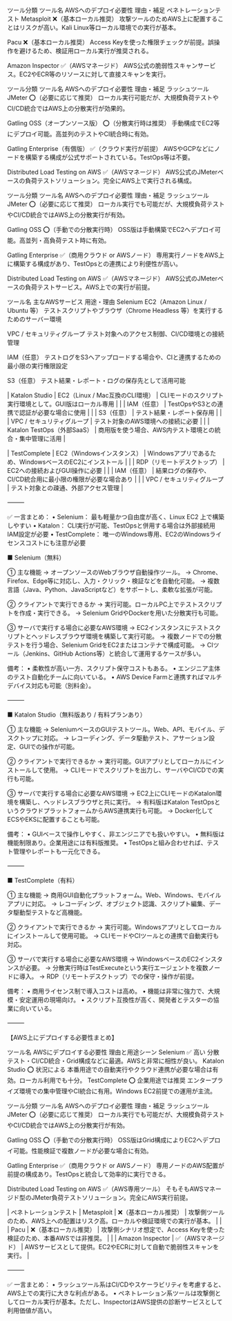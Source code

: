 ツール分類
ツール名
AWSへのデプロイ必要性
理由・補足
ペネトレーションテスト
Metasploit
❌（基本ローカル推奨）
攻撃ツールのためAWS上に配置することはリスクが高い。Kali Linux等ローカル環境での実行が基本。

Pacu
❌（基本ローカル推奨）
Access Keyを使った権限チェックが前提。誤操作を避けるため、検証用ローカル実行が推奨される。

Amazon Inspector
✅（AWSマネージド）
AWS公式の脆弱性スキャンサービス。EC2やECR等のリソースに対して直接スキャンを実行。


ツール分類
ツール名
AWSへのデプロイ必要性
理由・補足
ラッシュツール
JMeter
⭕（必要に応じて推奨）
ローカル実行可能だが、大規模負荷テストやCI/CD統合ではAWS上の分散実行が効果的。

Gatling OSS（オープンソース版）
⭕（分散実行時は推奨）
手動構成でEC2等にデプロイ可能。高並列のテストやCI統合時に有効。

Gatling Enterprise（有償版）
✅（クラウド実行が前提）
AWSやGCPなどにノードを構築する構成が公式サポートされている。TestOps等は不要。

Distributed Load Testing on AWS
✅（AWSマネージド）
AWS公式のJMeterベースの負荷テストソリューション。完全にAWS上で実行される構成。




ツール分類
ツール名
AWSへのデプロイ必要性
理由・補足
ラッシュツール
JMeter
⭕（必要に応じて推奨）
ローカル実行でも可能だが、大規模負荷テストやCI/CD統合ではAWS上の分散実行が有効。

Gatling OSS
⭕（手動での分散実行時）
OSS版は手動構築でEC2へデプロイ可能。高並列・高負荷テスト時に有効。

Gatling Enterprise
✅（商用クラウド or AWSノード）
専用実行ノードをAWS上に構築する構成があり、TestOpsとの連携により利便性が高い。

Distributed Load Testing on AWS
✅（AWSマネージド）
AWS公式のJMeterベースの負荷テストサービス。AWS上での実行が前提。



ツール名
主なAWSサービス
用途・理由
Selenium
EC2（Amazon Linux / Ubuntu 等）
テストスクリプトやブラウザ（Chrome Headless 等）を実行するためのサーバー環境

VPC / セキュリティグループ
テスト対象へのアクセス制御、CI/CD環境との接続管理

IAM（任意）
テストログをS3へアップロードする場合や、CIと連携するための最小限の実行権限設定

S3（任意）
テスト結果・レポート・ログの保存先として活用可能






| Katalon Studio   | EC2（Linux / Mac互換のCLI環境）       | CLIモードのスクリプト実行環境として。GUI版はローカル専用                        |
|                      | IAM（任意）                          | TestOpsやS3との連携で認証が必要な場合に使用                                     |
|                      | S3（任意）                           | テスト結果・レポート保存用                                                     |
|                      | VPC / セキュリティグループ             | テスト対象のAWS環境への接続に必要                                              |
|                      | Katalon TestOps（外部SaaS）       | 商用版を使う場合、AWS内テスト環境との統合・集中管理に活用                      |

| TestComplete     | EC2（Windowsインスタンス）        | Windowsアプリであるため、WindowsベースのEC2にインストール                      |
|                      | RDP（リモートデスクトップ）           | EC2への接続およびGUI操作に必要                                                 |
|                      | IAM（任意）                          | 結果ログの保存や、CI/CD統合用に最小限の権限が必要な場合あり                    |
|                      | VPC / セキュリティグループ             | テスト対象との疎通、外部アクセス管理                                            |

⸻

✅ 一言まとめ：
	•	Selenium： 最も軽量かつ自由度が高く、Linux EC2 上で構築しやすい
	•	Katalon： CLI実行が可能、TestOpsと併用する場合は外部接続用IAM設定が必要
	•	TestComplete： 唯一のWindows専用、EC2のWindowsライセンスコストにも注意が必要




 



■ Selenium（無料）

① 主な機能
→ オープンソースのWebブラウザ自動操作ツール。
→ Chrome、Firefox、Edge等に対応し、入力・クリック・検証などを自動化可能。
→ 複数言語（Java、Python、JavaScriptなど）をサポートし、柔軟な拡張が可能。

② クライアントで実行できるか
→ 実行可能。ローカルPC上でテストスクリプトを作成・実行できる。
→ Selenium GridやDockerを用いた分散実行も可能。

③ サーバで実行する場合に必要なAWS環境
→ EC2インスタンスにテストスクリプトとヘッドレスブラウザ環境を構築して実行可能。
→ 複数ノードでの分散テストを行う場合、Selenium GridをEC2またはコンテナで構成可能。
→ CIツール（Jenkins、GitHub Actions等）と統合して運用するケースが多い。

備考：
	•	柔軟性が高い一方、スクリプト保守コストもある。
	•	エンジニア主体のテスト自動化チームに向いている。
	•	AWS Device Farmと連携すればマルチデバイス対応も可能（別料金）。

⸻

■ Katalon Studio（無料版あり / 有料プランあり）

① 主な機能
→ SeleniumベースのGUIテストツール。Web、API、モバイル、デスクトップに対応。
→ レコーディング、データ駆動テスト、アサーション設定、GUIでの操作が可能。

② クライアントで実行できるか
→ 実行可能。GUIアプリとしてローカルにインストールして使用。
→ CLIモードでスクリプトを出力し、サーバやCI/CDでの実行も可能。

③ サーバで実行する場合に必要なAWS環境
→ EC2上にCLIモードのKatalon環境を構築し、ヘッドレスブラウザと共に実行。
→ 有料版はKatalon TestOpsというクラウドプラットフォームからAWS連携実行も可能。
→ Docker化してECSやEKSに配置することも可能。

備考：
	•	GUIベースで操作しやすく、非エンジニアでも扱いやすい。
	•	無料版は機能制限あり。企業用途には有料版推奨。
	•	TestOpsと組み合わせれば、テスト管理やレポートも一元化できる。

⸻

■ TestComplete（有料）

① 主な機能
→ 商用GUI自動化プラットフォーム。Web、Windows、モバイルアプリに対応。
→ レコーディング、オブジェクト認識、スクリプト編集、データ駆動型テストなど高機能。

② クライアントで実行できるか
→ 実行可能。Windowsアプリとしてローカルにインストールして使用可能。
→ CLIモードやCIツールとの連携で自動実行も対応。

③ サーバで実行する場合に必要なAWS環境
→ WindowsベースのEC2インスタンスが必要。
→ 分散実行時はTestExecuteという実行エージェントを複数ノードに導入。
→ RDP（リモートデスクトップ）での保守・操作が前提。

備考：
	•	商用ライセンス制で導入コストは高め。
	•	機能は非常に強力で、大規模・安定運用の現場向け。
	•	スクリプト互換性が高く、開発者とテスターの協業に向いている。

⸻

【AWS上にデプロイする必要性まとめ】



ツール名
AWSにデプロイする必要性
理由と用途シーン
Selenium
✅ 高い
分散テスト・CI/CD統合・Grid構成などに最適。AWSと非常に相性が良い。
Katalon Studio
⭕ 状況による
本番用途での自動実行やクラウド連携が必要な場合は有効。ローカル利用でも十分。
TestComplete
⭕ 企業用途では推奨
エンタープライズ環境での集中管理やCI統合に有用。Windows EC2前提での運用が主流。



ツール分類
ツール名
AWSへのデプロイ必要性
理由・補足
ラッシュツール
JMeter
⭕（必要に応じて推奨）
ローカル実行でも可能だが、大規模負荷テストやCI/CD統合ではAWS上の分散実行が有効。

Gatling OSS
⭕（手動での分散実行時）
OSS版はGrid構成によりEC2へデプロイ可能。性能検証で複数ノードが必要な場合に有効。

Gatling Enterprise
✅（商用クラウド or AWSノード）
専用ノードのAWS配置が前提の構成あり。TestOpsと統合して効率的に実行できる。

Distributed Load Testing on AWS
✅（AWS専用ツール）
そもそもAWSマネージド型のJMeter負荷テストソリューション。完全にAWS実行前提。


| ペネトレーションテスト | Metasploit                     | ❌（基本ローカル推奨）         | 攻撃側ツールのため、AWS上への配置はリスク高。ローカルや検証環境での実行が基本。   |
|                            | Pacu                            | ❌（基本ローカル推奨）         | 攻撃側シナリオ想定で、Access Keyを使った検証のため、本番AWSでは非推奨。            |
|                            | Amazon Inspector                | ✅（AWSマネージド）            | AWSサービスとして提供。EC2やECRに対して自動で脆弱性スキャンを実行。               |

⸻

✅ 一言まとめ：
	•	ラッシュツール系はCI/CDやスケーラビリティを考慮すると、AWS上での実行に大きな利点がある。
	•	ペネトレーション系ツールは攻撃側としてローカル実行が基本。ただし、InspectorはAWS提供の診断サービスとして利用価値が高い。
